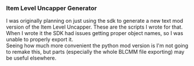### Item Level Uncapper Generator
I was originally planning on just using the sdk to generate a new text mod version of the Item Level Uncapper. These are the scripts I wrote for that.    
When I wrote it the SDK had issues getting proper object names, so I was unable to properly export it.    
Seeing how much more convenient the python mod version is I'm not going to remake this, but parts (especially the whole BLCMM file exporting) may be useful elsewhere.
